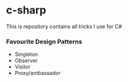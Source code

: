 # c-sharp

This is repository contains all tricks I use for C#

### Favourite Design Patterns

- Singleton
- Observer
- Visitor
- Proxy/ambassador

